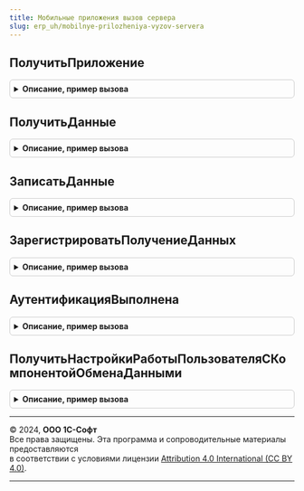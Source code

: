 ```yaml
---
title: Мобильные приложения вызов сервера
slug: erp_uh/mobilnye-prilozheniya-vyzov-servera
---
```



## ПолучитьПриложение
<details style="margin: 1em 0; padding: 0.5em; border: 1px solid #ccc; border-radius: 6px;">

<summary style="font-weight: bold; cursor: pointer;">Описание, пример вызова</summary>

```bsl

// Получает мобильное приложение, хранимое в ИБ.
//
// Параметры:
//  ИмяПользователя - Строка - имя пользователя, для которого требуется получить приложение.
//  КодМобильногоКомпьютера - Строка - код компьютера, для которого требуется получить приложение.
//  ПараметрыОбменаДанными - Строка - xml-строка, содержащая параметры обмена данными.
//
// Возвращаемое значение:
//  Строка - мобильное приложение в виде кодированной строки.
//
Функция ПолучитьПриложение(ИмяПользователя, КодМобильногоКомпьютера, ПараметрыОбменаДанными = "") Экспорт
```

Пример вызова
```bsl
Результат = МобильныеПриложенияВызовСервера.ПолучитьПриложение(ИмяПользователя, КодМобильногоКомпьютера, ПараметрыОбменаДанными);
```
</details>

## ПолучитьДанные
<details style="margin: 1em 0; padding: 0.5em; border: 1px solid #ccc; border-radius: 6px;">

<summary style="font-weight: bold; cursor: pointer;">Описание, пример вызова</summary>

```bsl

// Возвращает данные, выбранные из ИБ в соответствии с заданной для пользователя схемой обмена.
//
// Параметры:
//  ИмяПользователя - Строка - имя пользователя мобильного приложения, для которого требуется получить данные ИБ.
//  КодМобильногоКомпьютера - Строка - код мобильного компьютера, для которого запрашиваются данные.
//  НачальнаяИнициализацияИБ - Булево - признак, указывающий на то, что производится начальная инициализация мобильной ИБ.
//  ПараметрыОбменаДанными - Строка - XMl-строка параметров, определенных в мобильном приложении.
//
// Возвращаемое значение:
//  Строка - данные ИБ в виде строки.
//
Функция ПолучитьДанные(ИмяПользователя, КодМобильногоКомпьютера, Знач НачальнаяИнициализацияИБ = Ложь, ПараметрыОбменаДанными = "") Экспорт
```

Пример вызова
```bsl
Результат = МобильныеПриложенияВызовСервера.ПолучитьДанные(ИмяПользователя, КодМобильногоКомпьютера, НачальнаяИнициализацияИБ, ПараметрыОбменаДанными);
```
</details>

## ЗаписатьДанные
<details style="margin: 1em 0; padding: 0.5em; border: 1px solid #ccc; border-radius: 6px;">

<summary style="font-weight: bold; cursor: pointer;">Описание, пример вызова</summary>

```bsl

// Выполняет запись данных, полученных от мобильного приложения, в текущую ИБ.
//
// Параметры:
//  ИмяПользователя - Строка - имя пользователя мобильного приложения, чьи данные необходимо записать.
//  КодМобильногоКомпьютера - Строка - код мобильного компьютера, от которого получены данные.
//  ДанныеМобильногоПриложения - Строка - строка, содержащая сериализованные в XML данные, полученные от мобильного приложения.
//  ПараметрыОбменаДанными - Строка - XMl-строка параметров, определенных в мобильном приложении.
//
Процедура ЗаписатьДанные(ИмяПользователя, КодМобильногоКомпьютера, ДанныеМобильногоПриложения, ПараметрыОбменаДанными = "") Экспорт
```

Пример вызова
```bsl
МобильныеПриложенияВызовСервера.ЗаписатьДанные(ИмяПользователя, КодМобильногоКомпьютера, ДанныеМобильногоПриложения, ПараметрыОбменаДанными);
```
</details>

## ЗарегистрироватьПолучениеДанных
<details style="margin: 1em 0; padding: 0.5em; border: 1px solid #ccc; border-radius: 6px;">

<summary style="font-weight: bold; cursor: pointer;">Описание, пример вызова</summary>

```bsl

// Осуществляет отражение в ИБ факта получения данных мобильным клиентом.
//
// Параметры:
//  ИмяПользователя - Строка - имя пользователя мобильного приложения, получение данных которого нужно зарегистрировать.
//  КодМобильногоКомпьютера - Строка - код мобильного компьютера, получение данных от которого нужно зарегистрировать.
//  ПараметрыОбменаДанными - Строка - XMl-строка параметров, определенных в мобильном приложении.
//
Процедура ЗарегистрироватьПолучениеДанных(ИмяПользователя, КодМобильногоКомпьютера, ПараметрыОбменаДанными = "") Экспорт
```

Пример вызова
```bsl
МобильныеПриложенияВызовСервера.ЗарегистрироватьПолучениеДанных(ИмяПользователя, КодМобильногоКомпьютера, ПараметрыОбменаДанными);
```
</details>

## АутентификацияВыполнена
<details style="margin: 1em 0; padding: 0.5em; border: 1px solid #ccc; border-radius: 6px;">

<summary style="font-weight: bold; cursor: pointer;">Описание, пример вызова</summary>

```bsl

// Выполняет аутентификацию мобильного пользователя.
//
// Параметры:
//  ИмяПользователя - Строка - имя пользователя мобильного приложения, получение данных которого нужно зарегистрировать.
//  КодМобильногоКомпьютера - Строка - код мобильного компьютера, аутентификация которого выполняется.
//  ПарольПользователя - Строка - пароль мобильного пользователя.
//
// Возвращаемое значение:
//  Булево - результат аутентификации: Истина - аутентификация выполнена, Ложь - аутентификация не выполнена.
//
Функция АутентификацияВыполнена(ИмяПользователя, КодМобильногоКомпьютера, ПарольПользователя) Экспорт
```

Пример вызова
```bsl
Результат = МобильныеПриложенияВызовСервера.АутентификацияВыполнена(ИмяПользователя, КодМобильногоКомпьютера, ПарольПользователя) 
```
</details>

## ПолучитьНастройкиРаботыПользователяСКомпонентойОбменаДанными
<details style="margin: 1em 0; padding: 0.5em; border: 1px solid #ccc; border-radius: 6px;">

<summary style="font-weight: bold; cursor: pointer;">Описание, пример вызова</summary>

```bsl

// Получает настройки пользователя.
//
// Возвращаемое значение:
//  Произвольный - настройки пользователя.
//
Функция ПолучитьНастройкиРаботыПользователяСКомпонентойОбменаДанными() Экспорт
```

Пример вызова
```bsl
Результат = МобильныеПриложенияВызовСервера.ПолучитьНастройкиРаботыПользователяСКомпонентойОбменаДанными() 
```
</details>

---

© 2024, **ООО 1С-Софт**  
Все права защищены. Эта программа и сопроводительные материалы предоставляются  
в соответствии с условиями лицензии [Attribution 4.0 International (CC BY 4.0)](https://creativecommons.org/licenses/by/4.0/legalcode).

---
